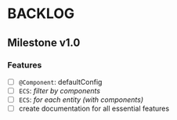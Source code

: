 
BACKLOG
=======

## Milestone v1.0

### Features

- [ ] `@Component`: defaultConfig
- [ ] `ECS`: _filter by components_
- [ ] `ECS`: _for each entity (with components)_
- [ ] create documentation for all essential features
